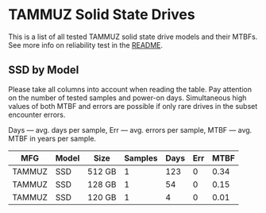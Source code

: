 TAMMUZ Solid State Drives
=========================

This is a list of all tested TAMMUZ solid state drive models and their MTBFs. See
more info on reliability test in the [README](https://github.com/linuxhw/SMART).

SSD by Model
------------

Please take all columns into account when reading the table. Pay attention on the
number of tested samples and power-on days. Simultaneous high values of both MTBF
and errors are possible if only rare drives in the subset encounter errors.

Days — avg. days per sample,
Err  — avg. errors per sample,
MTBF — avg. MTBF in years per sample.

| MFG       | Model              | Size   | Samples | Days  | Err   | MTBF |
|-----------|--------------------|--------|---------|-------|-------|------|
| TAMMUZ    | SSD                | 512 GB | 1       | 123   | 0     | 0.34   |
| TAMMUZ    | SSD                | 128 GB | 1       | 54    | 0     | 0.15   |
| TAMMUZ    | SSD                | 120 GB | 1       | 4     | 0     | 0.01   |
